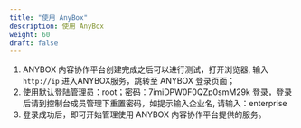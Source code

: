 ```yaml
---
title: "使用 AnyBox"
description: 使用 AnyBox
weight: 60
draft: false
---
```


1. ANYBOX 内容协作平台创建完成之后可以进行测试，打开浏览器, 输入 `http://ip` 进入ANYBOX服务，跳转至 ANYBOX 登录页面；
2. 使用默认登陆管理员：root；密码：7imiDPW0F0QZp0smM29k 登录，登录后请到控制台成员管理下重置密码，如提示输入企业名, 请输入：enterprise
3. 登录成功后，即可开始管理使用 ANYBOX 内容协作平台提供的服务。

